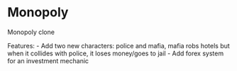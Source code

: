 # Monopoly
Monopoly clone

  Features:
    - Add two new characters: police and mafia, mafia robs hotels but when it collides with police, it loses money/goes to jail
    - Add forex system for an investment mechanic
